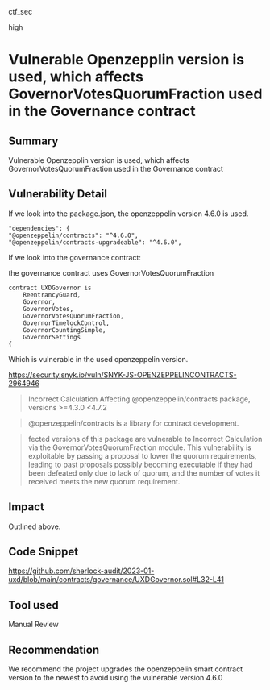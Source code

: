 ctf_sec

high

# Vulnerable Openzepplin version is used, which affects GovernorVotesQuorumFraction used in the Governance contract

## Summary

Vulnerable Openzepplin version is used, which affects GovernorVotesQuorumFraction used in the Governance contract

## Vulnerability Detail

If we look into the package.json, the openzeppelin version 4.6.0 is used.

```solidity
"dependencies": {
"@openzeppelin/contracts": "^4.6.0",
"@openzeppelin/contracts-upgradeable": "^4.6.0",
```

If we look into the governance contract:

the governance contract uses GovernorVotesQuorumFraction

```solidity
contract UXDGovernor is
    ReentrancyGuard,
    Governor,
    GovernorVotes,
    GovernorVotesQuorumFraction,
    GovernorTimelockControl,
    GovernorCountingSimple,
    GovernorSettings
{
```

Which is vulnerable in the used openzeppelin version.

https://security.snyk.io/vuln/SNYK-JS-OPENZEPPELINCONTRACTS-2964946

> Incorrect Calculation
Affecting @openzeppelin/contracts package, versions >=4.3.0 <4.7.2

> @openzeppelin/contracts is a library for contract development.

> fected versions of this package are vulnerable to Incorrect Calculation via the GovernorVotesQuorumFraction module. This vulnerability is exploitable by passing a proposal to lower the quorum requirements, leading to past proposals possibly becoming executable if they had been defeated only due to lack of quorum, and the number of votes it received meets the new quorum requirement.

## Impact

Outlined above.

## Code Snippet

https://github.com/sherlock-audit/2023-01-uxd/blob/main/contracts/governance/UXDGovernor.sol#L32-L41

## Tool used

Manual Review

## Recommendation

We recommend the project upgrades the openzeppelin smart contract version to the newest to avoid using the vulnerable version 4.6.0
